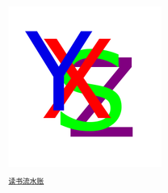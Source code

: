 ![](https://github.com/xuesong/123/blob/master/image/yzxs.png)  

[读书流水账](https://github.com/xuesong/wiki/blob/master/book/done/readme.md)
